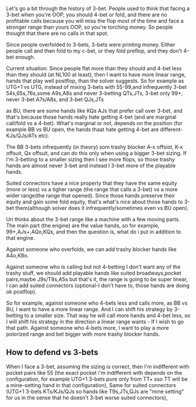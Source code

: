 
Let's go a bit through the history of 3-bet. People used to think that facing a 3-bet when you're OOP, you should 4-bet or fold, and there are no profitable calls because you will miss the flop most of the time and face a stronger range than yours OOP, so you're torching money. So people thought that there are no calls in that spot.

Since people overfolded to 3-bets, 3-bets were printing money. Either people call and then fold to my c-bet, or they fold preflop, and they don't 4-bet enough.

Current situation: Since people flat more than they should and 4-bet less than they should (at NL100 at least), then I want to have more linear range, hands that play well postflop, than the solver suggests. So for example as UTG+1 vs UTG, instead of mixing 3-bets with 55-99,and infrequently 3-bet 54s,65s,76s,some A9s,A8s and never 3-betting QTs,JTs, 3-bet only 99+, never 3-bet A7s/A8s, and 3-bet QJs,JTs

as BU, there are some hands like KQs AJs that prefer call over 3-bet, and that's because those hands really hate getting 4-bet (and are marginal call/fold vs a 4-bet).
What's marginal or not, depends on the position (for example BB vs BU open, the hands thaat hate getting 4-bet are different- KJs/QJs/ATs etc).

The BB 3-bets infrequently (in theory) som trashy blocker A-x offsiot, K-x offsuit, Qx offsuit, and can do this only when using a bigger 3-bet sizing. If I'm 3-betting to a smaller sizing then I see more flops, so those trashy hands are almost never 3-bet and instead I 3-bet more of the playable hands.

Suited connectors have a nice property that they have the same equity (more or less) vs a tigher range (the range that calls a 3-bet) vs a more wider range(the range that opened). Since those hands preserve their equity and gain some fold equity, that's what's nice about those hands to 3-bet them(although solver does it infrequently/sometimes even vs BU open).

Uri thinks about the 3-bet range like a machine with a few moving parts.
The main part (the engine) are the value hands, so for example, 99+,AJs+,AQo,KQs, and then the question is, what do i put in addition to that engine. 

Against someone who overfolds, we can add trashy blocker hands like A4o,K8o.

Against someone who is calling but not 4-betting I don't want any of the trashy stuff, we should add playable hands like suited broadways,pocket pairs,maybe J9s/T8s,A5s but that's it, the range is going to be super linear, I can add suited connectors (optional-I don't have to, those hands are doing ok postflop).

So for example, against someone who 4-bets less and calls more, as BB vs BU, I want to have a more linear range. And I can shift his strategy by 3-betting to a smaller size. That way he will call more hands and 4-bet less, so I will shift his strategy in the direction a linear range wants - If I wish to go that path. 
Against someone who 4-bets more, I want to play a more polorized range and bet bigger with more trashy blocker hands.

## How to defend vs 3-bets
When I face a 3-bet, assuming the sizing is correct, then I'm  indifferent with pocket pairs like 55 (the exact pocket i'm indifferent with depends on the configuration, for example UTG+1 3-bets pure only from TT+ sso TT will be a mine-setting hand in that configuration), Same for suited connectors  (UTG+1 3-bets KTs/KJs/QJs so hands like  T9s,JTs,QJs are "mine setting" for us in the sense that he doesn't 3-bet worse suited connectors),